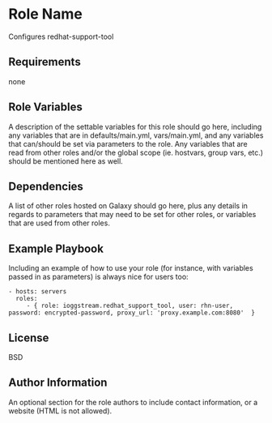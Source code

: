 Role Name
=========

Configures redhat-support-tool

Requirements
------------

none

Role Variables
--------------

A description of the settable variables for this role should go here, including any variables that are in defaults/main.yml, vars/main.yml, and any variables that can/should be set via parameters to the role. Any variables that are read from other roles and/or the global scope (ie. hostvars, group vars, etc.) should be mentioned here as well.

Dependencies
------------

A list of other roles hosted on Galaxy should go here, plus any details in regards to parameters that may need to be set for other roles, or variables that are used from other roles.

Example Playbook
----------------

Including an example of how to use your role (for instance, with variables passed in as parameters) is always nice for users too:

    - hosts: servers
      roles:
         - { role: ioggstream.redhat_support_tool, user: rhn-user, password: encrypted-password, proxy_url: 'proxy.example.com:8080'  }

License
-------

BSD

Author Information
------------------

An optional section for the role authors to include contact information, or a website (HTML is not allowed).

